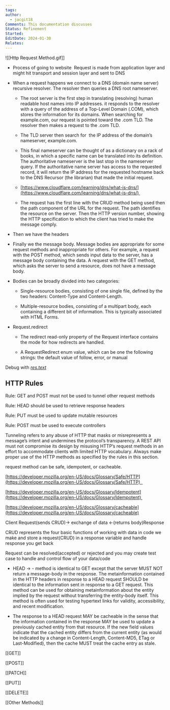```yaml
---
tags: 
author:
  - jacgit18
Comments: This documentation discusses
Status: Refinement
Started: 
EditDate: 2024-01-30
Relates:
---
```

![[Http Request Method.gif]]



-   Process of going to website  Request is made from application layer and might hit transport and session layer and sent to DNS 
    
-   When a request happens we connect to a DNS (domain name server)  recursive resolver. The resolver then queries a DNS root nameserver. 
    
    -   The root server is the first step in translating (resolving) human readable host names into IP addresses. it responds to the resolver with a query of the address of a Top-Level Domain (.COM), which stores the information for its domains. When searching for example.com, our request is pointed toward the .com TLD. The resolver then makes a request to the .com TLD. 
        
    
    -   The TLD server then search for  the IP address of the domain’s nameserver, example.com. 
        
    -   This final nameserver can be thought of as a dictionary on a rack of books, in which a specific name can be translated into its definition. The authoritative nameserver is the last stop in the nameserver query. If the authoritative name server has access to the requested record, it will return the IP address for the requested hostname back to the DNS Recursor (the librarian) that made the initial request. 
        
    -   [https://www.cloudflare.com/learning/dns/what-is-dns/](https://www.cloudflare.com/learning/dns/what-is-dns/) 
        
    
    -   The request has the first line with the CRUD method being used then the path component of the URL for the request. The path identifies the resource on the server. Then the HTTP version number, showing the HTTP specification to which the client has tried to make the message comply. 
        

-   Then we have the headers 
    

-   Finally we the message body. Message bodies are appropriate for some request methods and inappropriate for others. For example, a request with the POST method, which sends input data to the server, has a message body containing the data. A request with the GET method, which asks the server to send a resource, does not have a message body. 
    

-   Bodies can be broadly divided into two categories: 
    
    -   Single-resource bodies, consisting of one single file, defined by the two headers: Content-Type and Content-Length. 
        
    -   Multiple-resource bodies, consisting of a multipart body, each containing a different bit of information. This is typically associated with HTML Forms. 
        
    
-   Request.redirect 
    
    -   The redirect read-only property of the Request interface contains the mode for how redirects are handled. 
        
    -   A RequestRedirect enum value, which can be one the following strings: the default value of follow, error, or manual 
        

Debug with *[res.text](https://developer.mozilla.org/en-US/docs/Web/API/Response/text)*

## HTTP Rules

Rule: GET and POST must not be used to tunnel other request methods 

Rule: HEAD should be used to retrieve response headers 

Rule: PUT must be used to update mutable resources 

Rule: POST must be used to execute controllers 

Tunneling refers to any abuse of HTTP that masks or misrepresents a message’s intent and undermines the protocol’s transparency. A REST API must not compromise its design by misusing HTTP’s request methods in an effort to accommodate clients with limited HTTP vocabulary. Always make proper use of the HTTP methods as specified by the rules in this section.




request method can be safe, idempotent, or cacheable. 

[https://developer.mozilla.org/en-US/docs/Glossary/Safe/HTTP](https://developer.mozilla.org/en-US/docs/Glossary/Safe/HTTP)  

[https://developer.mozilla.org/en-US/docs/Glossary/Idempotent](https://developer.mozilla.org/en-US/docs/Glossary/Idempotent) 

[https://developer.mozilla.org/en-US/docs/Glossary/cacheable](https://developer.mozilla.org/en-US/docs/Glossary/cacheable)


Client Request(sends CRUD)-> exchange of data <-(returns body)Response 

CRUD represents the four basic functions of working with data in code we make and store a request(CRUD) in a response variable and handle response you get back  

Request can be resolved(accepted) or rejected and you may create test case to handle and control flow of your data/code 


- HEAD -> - method is identical to GET except that the server MUST NOT return a message-body in the response. The metainformation contained in the HTTP headers in response to a HEAD request SHOULD be identical to the information sent in response to a GET request. This method can be used for obtaining metainformation about the entity implied by the request without transferring the entity-body itself. This method is often used for testing hypertext links for validity, accessibility, and recent modification. 


- The response to a HEAD request MAY be cacheable in the sense that the information contained in the response MAY be used to update a previously cached entity from that resource. If the new field values indicate that the cached entity differs from the current entity (as would be indicated by a change in Content-Length, Content-MD5, ETag or Last-Modified), then the cache MUST treat the cache entry as stale. 


[[GET]]


[[POST]]

[[PATCH]]

[[PUT]]

[[DELETE]]

[[Other Methods]]



